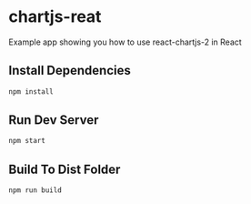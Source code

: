 # chartjs-reat

Example app showing you how to use react-chartjs-2 in React

## Install Dependencies
```bash
npm install 
```

## Run Dev Server
```bash
npm start
```

## Build To Dist Folder
```bash
npm run build
```
